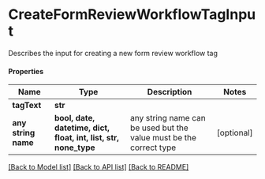 # CreateFormReviewWorkflowTagInput

Describes the input for creating a new form review workflow tag

#### Properties
Name | Type | Description | Notes
------------ | ------------- | ------------- | -------------
**tagText** | **str** |  | 
**any string name** | **bool, date, datetime, dict, float, int, list, str, none_type** | any string name can be used but the value must be the correct type | [optional]

[[Back to Model list]](../README.md#documentation-for-models) [[Back to API list]](../README.md#documentation-for-api-endpoints) [[Back to README]](../README.md)

